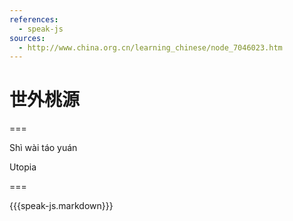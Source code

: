 ```yaml
---
references:
  - speak-js
sources:
  - http://www.china.org.cn/learning_chinese/node_7046023.htm
---
```


# 世外桃源

===

Shì wài táo yuán

Utopia

===

{{{speak-js.markdown}}}
